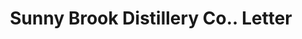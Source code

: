 ---
doi: 10.7916/D8KM0PV0
date_other: '1914'
date_other_textual: '1914'
form: correspondence
genre:
- Letters (correspondence)
name:
- Sunny Brook Distillery Co.
object_in_context_url: https://biggert.cul.columbia.edu/items/view/ave_biggert_00256
subject_hierarchical_geographic:
- Chicago, Illinois, United States
subject_name:
- Sunny Brook Distillery Co.
title: Sunny Brook Distillery Co.. Letter
sort_title: Sunny Brook Distillery Co.. Letter
call_number: ave_biggert_00256
coordinates:
- 41.83694444444445,-87.68472222222222
pid: ave_biggert_00256
identifiers: ave_biggert_00256
thumbnail: false
permalink: /biggert/ave_biggert_00256/
layout: iiif-image-page
---